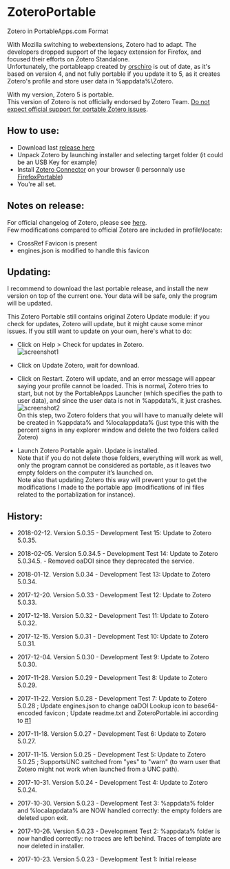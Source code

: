 # ZoteroPortable
Zotero in PortableApps.com Format
  
With Mozilla switching to webextensions, Zotero had to adapt. The developers dropped support of the legacy extension for Firefox, and focused their efforts on Zotero Standalone.  
Unfortunately, the portableapp created by [orschiro](https://portableapps.com/node/36565) is out of date, as it's based on version 4, and not fully portable if you update it to 5, as it creates Zotero's profile and store user data in %appdata%\Zotero.  
  
With my version, Zotero 5 is portable.  
This version of Zotero is not officially endorsed by Zotero Team. [Do not expect official support for portable Zotero issues](https://forums.zotero.org/discussion/64050/5-0-portable-zotero).  
  
How to use:
-----
- Download last [release here](https://github.com/pedrom34/ZoteroPortable/releases)
- Unpack Zotero by launching installer and selecting target folder (it could be an USB Key for example)
- Install [Zotero Connector](https://www.zotero.org/download/) on your browser (I personnaly use [FirefoxPortable](https://portableapps.com/apps/internet/firefox_portable/localization))
- You're all set.
  
Notes on release:
-----
For official changelog of Zotero, please see [here](https://www.zotero.org/support/changelog).  
Few modifications compared to official Zotero are included in profile\locate:  
- CrossRef Favicon is present  
- engines.json is modified to handle this favicon  
  
Updating:
-----
I recommend to download the last portable release, and install the new version on top of the current one. Your data will be safe, only the program will be updated.  
  
This Zotero Portable still contains original Zotero Update module: if you check for updates, Zotero will update, but it might cause some minor issues. If you still want to update on your own, here's what to do:  
- Click on Help > Check for updates in Zotero.  
![screenshot1](https://user-images.githubusercontent.com/21216829/34518372-44033688-f07f-11e7-999d-d29413d21207.png)  
  
- Click on Update Zotero, wait for download.  
  
- Click on Restart. Zotero will update, and an error message will appear saying your profile cannot be loaded. This is normal, Zotero tries to start, but not by the PortableApps Launcher (which specifies the path to user data), and since the user data is not in %appdata%, it just crashes.  
![screenshot2](https://user-images.githubusercontent.com/21216829/34518371-43e13f06-f07f-11e7-8911-f42aed9c7ded.png)  
On this step, two Zotero folders that you will have to manually delete will be created in %appdata% and %localappdata% (just type this with the percent signs in any explorer window and delete the two folders called Zotero)  
  
- Launch Zotero Portable again. Update is installed.  
Note that if you do not delete those folders, everything will work as well, only the program cannot be considered as portable, as it leaves two empty folders on the computer it’s launched on.  
Note also that updating Zotero this way will prevent your to get the modifications I made to the portable app (modifications of ini files related to the portablization for instance).
  
History:
-----
- 2018-02-12. Version 5.0.35 - Development Test 15: Update to Zotero 5.0.35.  
  
- 2018-02-05. Version 5.0.34.5 - Development Test 14: Update to Zotero 5.0.34.5. - Removed oaDOI since they deprecated the service.  
  
- 2018-01-12. Version 5.0.34 - Development Test 13: Update to Zotero 5.0.34.  
  
- 2017-12-20. Version 5.0.33 - Development Test 12: Update to Zotero 5.0.33.  
  
- 2017-12-18. Version 5.0.32 - Development Test 11: Update to Zotero 5.0.32.  
  
- 2017-12-15. Version 5.0.31 - Development Test 10: Update to Zotero 5.0.31.  
  
- 2017-12-04. Version 5.0.30 - Development Test 9: Update to Zotero 5.0.30.  
  
- 2017-11-28. Version 5.0.29 - Development Test 8: Update to Zotero 5.0.29.  
  
- 2017-11-22. Version 5.0.28 - Development Test 7: Update to Zotero 5.0.28 ; Update engines.json to change oaDOI Lookup icon to base64-encoded favicon ; Update readme.txt and ZoteroPortable.ini according to [#1]( https://github.com/pedrom34/ZoteroPortable/issues/1)  
  
- 2017-11-18. Version 5.0.27 - Development Test 6: Update to Zotero 5.0.27.  
  
- 2017-11-15. Version 5.0.25 - Development Test 5: Update to Zotero 5.0.25 ; SupportsUNC switched from "yes" to "warn" (to warn user that Zotero might not work when launched from a UNC path).  
  
- 2017-10-31. Version 5.0.24 - Development Test 4: Update to Zotero 5.0.24.  
  
- 2017-10-30. Version 5.0.23 - Development Test 3: %appdata% folder and %localappdata% are NOW handled correctly: the empty folders are deleted upon exit.  
  
- 2017-10-26. Version 5.0.23 - Development Test 2: %appdata% folder is now handled correctly: no traces are left behind. Traces of template are now deleted in installer.  
  
- 2017-10-23. Version 5.0.23 - Development Test 1: Initial release
